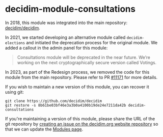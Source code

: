 # decidim-module-consultations

In 2018, this module was integrated into the main repository: [decidim/decidim](https://github.com/decidim/decidim).

In 2021, we started developing an alternative module called `decidim-elections` and initiated the deprecation process for the original module. We added a callout in the admin panel for this module:

>  Consultations module will be deprecated in the near future. We’re working on the next cryptographically secure version called Votings.  

In 2023, as part of the Redesign process, we removed the code for this module from the main repository. Please refer to PR [#11171](https://github.com/decidim/decidim/pull/11171) for more details.

If you wish to maintain a new version of this module, you can recover it using git:

```shell
git clone https://github.com/decidim/decidim
git restore -s 8b61be03bf46e3a3b0a4100b19de24e7211da42b decidim-consultations
```

If you're maintaining a version of this module, please share the URL of the git repository by [creating an issue on the decidim.org website repository](https://github.com/decidim/decidim.org) so that we can update the [Modules page](https://decidim.org/modules).
